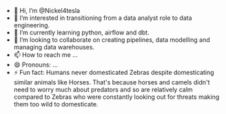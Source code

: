 - 👋 Hi, I’m @Nickel4tesla
- 👀 I’m interested in transitioning from a data analyst role to data engineering. 
- 🌱 I’m currently learning python, airflow and dbt.
- 💞️ I’m looking to collaborate on creating pipelines, data modelling and managing data warehouses.
- 📫 How to reach me ...
- 😄 Pronouns: ...
- ⚡ Fun fact: Humans never domesticated Zebras despite domesticating similar animals like Horses. 
That's because horses and camels didn't need to worry much about predators and so are relatively calm compared to Zebras who were constantly looking out for threats making them too wild to domesticate.

<!---
Nickel4tesla/Nickel4tesla is a ✨ special ✨ repository because its `README.md` (this file) appears on your GitHub profile.
You can click the Preview link to take a look at your changes.
--->
